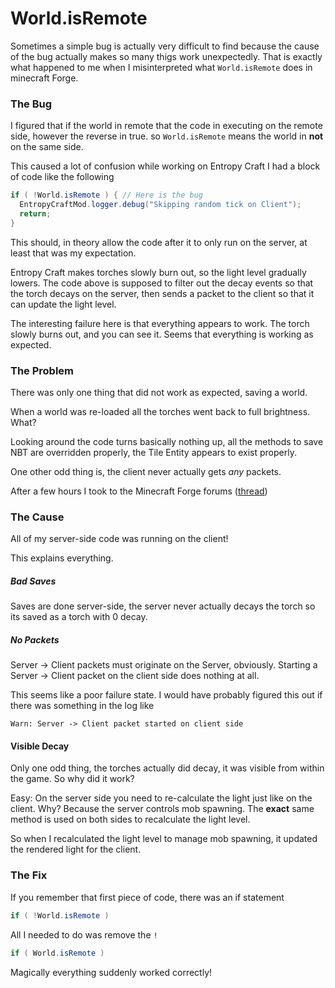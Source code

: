 [FOK-SETUP]: # ()

# World.isRemote

Sometimes a simple bug is actually very difficult to find because the cause of the bug actually makes so many thigs work unexpectedly. That is exactly what happened to me when I misinterpreted what `World.isRemote` does in minecraft Forge.

### The Bug

I figured that if the world in remote that the code in executing on the remote side, however the reverse in true. so `World.isRemote` means the world in **not** on the same side.

This caused a lot of confusion while working on Entropy Craft I had a block of code like the following
```Java
if ( !World.isRemote ) { // Here is the bug
  EntropyCraftMod.logger.debug("Skipping random tick on Client");
  return;
}
```
This should, in theory allow the code after it to only run on the server, at least that was my expectation.

Entropy Craft makes torches slowly burn out, so the light level gradually lowers. The code above is supposed to filter out the decay events so that the torch decays on the server, then sends a packet to the client so that it can update the light level.

The interesting failure here is that everything appears to work. The torch slowly burns out, and you can see it. Seems that everything is working as expected.

### The Problem

There was only one thing that did not work as expected, saving a world.

When a world was re-loaded all the torches went back to full brightness. What?

Looking around the code turns basically nothing up, all the methods to save NBT are overridden properly, the Tile Entity appears to exist properly.

One other odd thing is, the client never actually gets _any_ packets.

After a few hours I took to the Minecraft Forge forums ([thread](http://www.minecraftforge.net/forum/index.php/topic,41342.0.html))

### The Cause

All of my server-side code was running on the client!

This explains everything.

##### Bad Saves

Saves are done server-side, the server never actually decays the torch so its saved as a torch with 0 decay.

##### No Packets

Server -> Client packets must originate on the Server, obviously. Starting a Server -> Client packet on the client side does nothing at all.

This seems like a poor failure state. I would have probably figured this out if there was something in the log like
```
Warn: Server -> Client packet started on client side
```

#### Visible Decay

Only one odd thing, the torches actually did decay, it was visible from within the game. So why did it work?

Easy: On the server side you need to re-calculate the light just like on the client. Why? Because the server controls mob spawning. The **exact** same method is used on both sides to recalculate the light level.

So when I recalculated the light level to manage mob spawning, it updated the rendered light for the client.


### The Fix

If you remember that first piece of code, there was an if statement

```Java
if ( !World.isRemote )
```

All I needed to do was remove the `!`

```Java
if ( World.isRemote )
```

Magically everything suddenly worked correctly!
